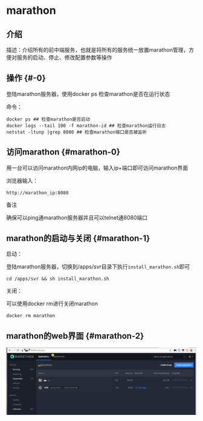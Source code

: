 # marathon

## 介绍

描述：介绍所有的前中端服务，也就是将所有的服务统一放置marathon管理，方便对服务的启动、停止、修改配置参数等操作

## 操作 {#-0}

登陆marathon服务器，使用docker ps 检查marathon是否在运行状态

命令：

```text
docker ps ## 检查marathon是否启动
docker logs --tail 100 -f marathon-id ## 检查marathon运行日志
netstat -ltunp |grep 8080 ## 检查marathon端口是否被监听
```

## 访问marathon {#marathon-0}

用一台可以访问marathon内网ip的电脑，输入ip+端口即可访问marathon界面

浏览器输入：

```text
http://marathon_ip:8080
```

备注

确保可以ping通marathon服务器并且可以telnet通8080端口

## marathon的启动与关闭 {#marathon-1}

启动：

登陆marathon服务器，切换到/apps/svr目录下执行`install_marathon.sh`即可

```text
cd /apps/svr && sh install_marathon.sh
```

关闭：

可以使用docker rm进行关闭marathon

```text
docker rm marathon
```

## marathon的web界面 {#marathon-2}

![](../.gitbook/assets/marathon_ui.png)


